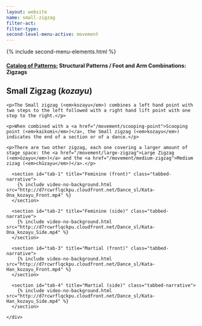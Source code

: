 ```yaml
---
layout: website
name: small-zigzag
filter-act:
filter-type:
second-level-menu-active: movement
---
```

{% include second-menu-elements.html %}

<main class="page-content">
  <div class="text-container">
    <h4><a href="/movement#catalog">Catalog of Patterns:</a> Structural Patterns / Foot and Arm Combinations: Zigzags</h4>
    <h2>Small Zigzag (<em>kozayu</em>)</h2>

    <p>The Small zigzag (<em>kozayu</em>) combines a left hand point with two steps to the left followed with a right hand lift point with one step to the right.</p>

    <p>When combined with a <a href="/movement/scooping-point">Scooping point (<em>kaikomi</em>)</a>, the Small zigzag (<em>kozayu</em>) indicates the end of a section or of a dance.</p>

    <p>There are two other zigzag, each one covering a larger amount of stage space: the <a href="/movement/large-zigzag">Large Zigzag (<em>ōzayu</em>)</a> and the <a href="/movement/medium-zigzag">Medium zizag (<em>chūzayu</em>)</a>.</p>

  </div>


<div class="tabs-container">
  <div class="tabs-container__links">
    <div class="wrapper">
      <div id="tabs"></div>
    </div>
  </div>
  <div class="tabs-container__content">
    <div class="wrapper">

      <section id="tab-1" title="Feminine (front)" class="tabbed-narrative">
        {% include video-no-background.html src="http://d7rcwrflqckpu.cloudfront.net/Dance_sl/Kata-Ona_kozayu_Front.mp4" %}
      </section>

      <section id="tab-2" title="Feminine (side)" class="tabbed-narrative">
        {% include video-no-background.html src="http://d7rcwrflqckpu.cloudfront.net/Dance_sl/Kata-Ona_kozayu_Side.mp4" %}
      </section>

      <section id="tab-3" title="Martial (front)" class="tabbed-narrative">
        {% include video-no-background.html src="http://d7rcwrflqckpu.cloudfront.net/Dance_sl/Kata-Han_kozayu_Front.mp4" %}
      </section>

      <section id="tab-4" title="Martial (side)" class="tabbed-narrative">
        {% include video-no-background.html src="http://d7rcwrflqckpu.cloudfront.net/Dance_sl/Kata-Han_kozayu_Side.mp4" %}
      </section>

    </div>
  </div>
</div>
</main>
